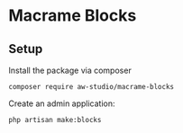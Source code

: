 # Macrame Blocks

## Setup

Install the package via composer

```shell
composer require aw-studio/macrame-blocks
```

Create an admin application:

```shell
php artisan make:blocks
```
